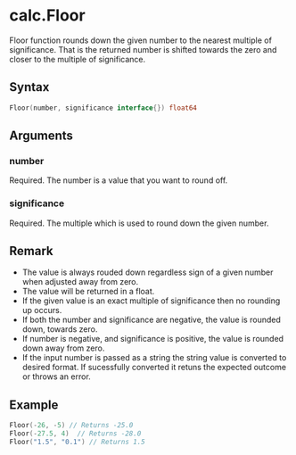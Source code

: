 # calc.Floor

Floor function rounds down the given number to the nearest multiple of significance. That is the returned number is shifted towards the zero and closer to the multiple of significance.

## Syntax

```go
Floor(number, significance interface{}) float64
```

## Arguments

### number

Required. The number is a value that you want to round off.

### significance

Required. The multiple which is used to round down the given number.

## Remark

+ The value is always rouded down regardless sign of a given number when adjusted away from zero.
+ The value will be returned in a float.
+ If the given value is an exact multiple of significance then no rounding up occurs.
+ If both the number and significance are negative, the value is rounded down, towards zero.
+ If number is negative, and significance is positive, the value is rounded down away from zero.
+ If the input number is passed as a string the string value is converted to desired format. If sucessfully converted it retuns the expected outcome or throws an error.

## Example

``` Go
Floor(-26, -5) // Returns -25.0
Floor(-27.5, 4)  // Returns -28.0
Floor("1.5", "0.1") // Returns 1.5
```
